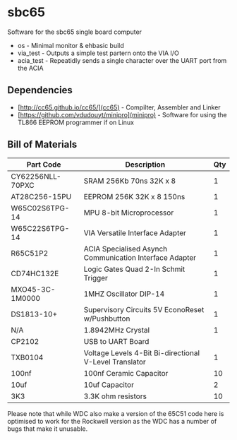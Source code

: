 # sbc65

Software for the sbc65 single board computer

 * os - Minimal monitor & ehbasic build
 * via_test - Outputs a simple test partern onto the VIA I/O
 * acia_test - Repeatidly sends a single character over the UART port from the ACIA

## Dependencies 
 
 * [http://cc65.github.io/cc65/](cc65) - Compilter, Assembler and Linker
 * [https://github.com/vdudouyt/minipro](minipro) - Software for using the TL866 EEPROM programmer if on Linux

## Bill of Materials

|Part Code|Description|Qty|
|----|----|----|
|CY62256NLL-70PXC|SRAM 256Kb 70ns 32K x 8|1|
|AT28C256-15PU|EEPROM 256K 32K x 8 150ns|1|
|W65C02S6TPG-14|MPU 8-bit Microprocessor|1|
|W65C22S6TPG-14|VIA Versatile Interface Adapter|1|
|R65C51P2|ACIA Specialised Asynch Communication Interface Adapter|1|
|CD74HC132E|Logic Gates Quad 2-In Schmit Trigger|1|
|MXO45-3C-1M0000|1MHZ Oscillator DIP-14|1|
|DS1813-10+|Supervisory Circuits 5V EconoReset w/Pushbutton|1|
|N/A|1.8942MHz Crystal|1|
|CP2102|USB to UART Board| 
|TXB0104|Voltage Levels 4-Bit Bi-directional V-Level Translator|1|
|100nf|100nf Ceramic Capacitor|10|
|10uf|10uf Capacitor|2|
|3K3|3.3K ohm resistors|10|

Please note that while WDC also make a version of the 65C51 code here is optimised to work for the Rockwell version as the WDC has a number of bugs that make it unusable. 

